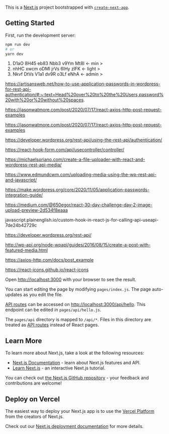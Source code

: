 This is a [Next.js](https://nextjs.org/) project bootstrapped with [`create-next-app`](https://github.com/vercel/next.js/tree/canary/packages/create-next-app).

## Getting Started

First, run the development server:

```bash
npm run dev
# or
yarn dev
```

1. D1aO 8H45 eb83 Nbb3 v9Ym Mt8I <- min >
2. nhHC xwcm oDMI jrVs 6lHy zlFK <- light >
3. Nkvf DtVs V1a1 dv9R o3Lf eNhA <- admin >

https://artisansweb.net/how-to-use-application-passwords-in-wordpress-for-rest-api-authentication/#:~:text=Head%20over%20to%20the%20Users,password%20with%20or%20without%20spaces.

https://jasonwatmore.com/post/2020/07/17/react-axios-http-post-request-examples

https://jasonwatmore.com/post/2020/07/17/react-axios-http-post-request-examples

https://developer.wordpress.org/rest-api/using-the-rest-api/authentication/

https://react-hook-form.com/api/usecontroller/controller/

https://michaelsoriano.com/create-a-file-uploader-with-react-and-wordpress-rest-api-media/

https://www.edmundcwm.com/uploading-media-using-the-wp-rest-api-and-javascript/

https://make.wordpress.org/core/2020/11/05/application-passwords-integration-guide/

https://medium.com/@650egor/react-30-day-challenge-day-2-image-upload-preview-2d534f8eaaa

javascript.plainenglish.io/custom-hook-in-react-js-for-calling-api-useapi-7de24b42729c

https://developer.wordpress.org/rest-api/

http://wp-api.org/node-wpapi/guides/2016/08/15/create-a-post-with-featured-media.html

https://axios-http.com/docs/post_example

https://react-icons.github.io/react-icons

Open [http://localhost:3000](http://localhost:3000) with your browser to see the result.

You can start editing the page by modifying `pages/index.js`. The page auto-updates as you edit the file.

[API routes](https://nextjs.org/docs/api-routes/introduction) can be accessed on [http://localhost:3000/api/hello](http://localhost:3000/api/hello). This endpoint can be edited in `pages/api/hello.js`.

The `pages/api` directory is mapped to `/api/*`. Files in this directory are treated as [API routes](https://nextjs.org/docs/api-routes/introduction) instead of React pages.

## Learn More

To learn more about Next.js, take a look at the following resources:

- [Next.js Documentation](https://nextjs.org/docs) - learn about Next.js features and API.
- [Learn Next.js](https://nextjs.org/learn) - an interactive Next.js tutorial.

You can check out [the Next.js GitHub repository](https://github.com/vercel/next.js/) - your feedback and contributions are welcome!

## Deploy on Vercel

The easiest way to deploy your Next.js app is to use the [Vercel Platform](https://vercel.com/new?utm_medium=default-template&filter=next.js&utm_source=create-next-app&utm_campaign=create-next-app-readme) from the creators of Next.js.

Check out our [Next.js deployment documentation](https://nextjs.org/docs/deployment) for more details.

